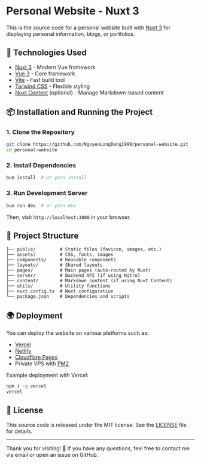 # Personal Website - Nuxt 3

This is the source code for a personal website built with [Nuxt 3](https://nuxt.com/) for displaying personal information, blogs, or portfolios.

## 🚀 Technologies Used
- [Nuxt 3](https://nuxt.com/) - Modern Vue framework
- [Vue 3](https://vuejs.org/) - Core framework
- [Vite](https://vitejs.dev/) - Fast build tool
- [Tailwind CSS](https://tailwindcss.com/) - Flexible styling
- [Nuxt Content](https://content.nuxt.com/) (optional) - Manage Markdown-based content

## 📦 Installation and Running the Project
### 1. Clone the Repository
```bash
git clone https://github.com/NguyenLongDang1999/personal-website.git
cd personal-website
```

### 2. Install Dependencies
```bash
bun install  # or yarn install
```

### 3. Run Development Server
```bash
bun run dev  # or yarn dev
```
Then, visit `http://localhost:3000` in your browser.

## 📂 Project Structure
```
├── public/         # Static files (favicon, images, etc.)
├── assets/         # CSS, fonts, images
├── components/     # Reusable components
├── layouts/        # Shared layouts
├── pages/          # Main pages (auto-routed by Nuxt)
├── server/         # Backend API (if using Nitro)
├── content/        # Markdown content (if using Nuxt Content)
├── utils/          # Utility functions
├── nuxt.config.ts  # Nuxt configuration
└── package.json    # Dependencies and scripts
```

## 🌍 Deployment
You can deploy the website on various platforms such as:
- [Vercel](https://vercel.com/)
- [Netlify](https://www.netlify.com/)
- [Cloudflare Pages](https://pages.cloudflare.com/)
- Private VPS with [PM2](https://pm2.keymetrics.io/)

Example deployment with Vercel:
```bash
npm i -g vercel
vercel
```

## 📜 License
This source code is released under the MIT license. See the [LICENSE](LICENSE) file for details.

---
Thank you for visiting! 🚀 If you have any questions, feel free to contact me via email or open an issue on GitHub.
